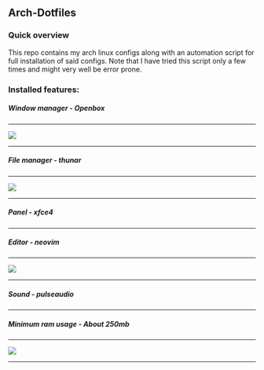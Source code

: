 ## Arch-Dotfiles
<h3>Quick overview</h3>
<p>This repo contains my arch linux configs along with an automation script for full installation of said configs. Note that I have tried this script only a few times and might very well be error prone.</p>

<h3>Installed features: </h3>

<h5>Window manager - Openbox</h5>
<hr>
<img src="https://wintersunset95.github.io/Arch-Dotfiles/screenshots/s1.png" />
<hr>
<h5>File manager - thunar</h5>
<hr>
<img src="https://wintersunset95.github.io/Arch-Dotfiles/screenshots/s2.png" />
<hr>
<h5>Panel - xfce4</h5>
<hr>
<h5>Editor - neovim</h5>
<hr>
<img src="https://wintersunset95.github.io/Arch-Dotfiles/screenshots/s3.png" />
<hr>
<h5>Sound - pulseaudio</h5>
<hr>
<h5>Minimum ram usage - About 250mb</h5>
<hr>
<img src="https://wintersunset95.github.io/Arch-Dotfiles/screenshots/s4.png" />
<hr>

<script src="https://utteranc.es/client.js"
        repo="WinterSunset95/Arch-Dotfiles"
        issue-term="comments"
        theme="github-light"
        crossorigin="anonymous"
        async>
</script>
